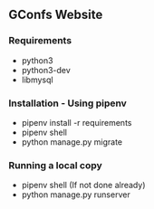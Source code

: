 ## GConfs Website

### Requirements
* python3
* python3-dev
* libmysql

### Installation - Using pipenv
* pipenv install -r requirements
* pipenv shell
* python manage.py migrate

### Running a local copy
* pipenv shell (If not done already)
* python manage.py runserver
